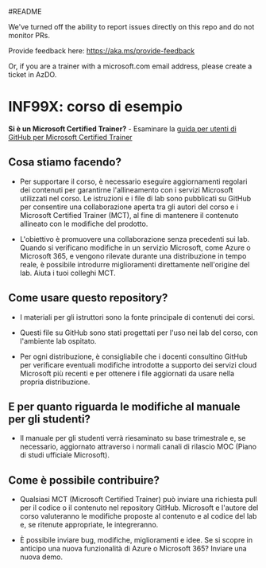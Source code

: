 #README

We've turned off the ability to report issues directly on this repo and do not monitor PRs.

Provide feedback here: https://aka.ms/provide-feedback

Or, if you are a trainer with a microsoft.com email address, please create a ticket in AzDO.

# INF99X: corso di esempio

**Si è un Microsoft Certified Trainer?** - Esaminare la [guida per utenti di GitHub per Microsoft Certified Trainer](https://microsoftlearning.github.io/MCT-User-Guide/)

## Cosa stiamo facendo?

- Per supportare il corso, è necessario eseguire aggiornamenti regolari dei contenuti per garantirne l'allineamento con i servizi Microsoft utilizzati nel corso. Le istruzioni e i file di lab sono pubblicati su GitHub per consentire una collaborazione aperta tra gli autori del corso e i Microsoft Certified Trainer (MCT), al fine di mantenere il contenuto allineato con le modifiche del prodotto.

- L'obiettivo è promuovere una collaborazione senza precedenti sui lab. Quando si verificano modifiche in un servizio Microsoft, come Azure o Microsoft 365, e vengono rilevate durante una distribuzione in tempo reale, è possibile introdurre miglioramenti direttamente nell'origine del lab. Aiuta i tuoi colleghi MCT.

## Come usare questo repository?

- I materiali per gli istruttori sono la fonte principale di contenuti dei corsi.

- Questi file su GitHub sono stati progettati per l'uso nei lab del corso, con l'ambiente lab ospitato.

- Per ogni distribuzione, è consigliabile che i docenti consultino GitHub per verificare eventuali modifiche introdotte a supporto dei servizi cloud Microsoft più recenti e per ottenere i file aggiornati da usare nella propria distribuzione.

## E per quanto riguarda le modifiche al manuale per gli studenti?

- Il manuale per gli studenti verrà riesaminato su base trimestrale e, se necessario, aggiornato attraverso i normali canali di rilascio MOC (Piano di studi ufficiale Microsoft).

## Come è possibile contribuire?

- Qualsiasi MCT (Microsoft Certified Trainer) può inviare una richiesta pull per il codice o il contenuto nel repository GitHub. Microsoft e l'autore del corso valuteranno le modifiche proposte al contenuto e al codice del lab e, se ritenute appropriate, le integreranno.

- È possibile inviare bug, modifiche, miglioramenti e idee. Se si scopre in anticipo una nuova funzionalità di Azure o Microsoft 365? Inviare una nuova demo.
